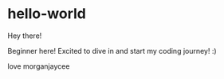 # hello-world


Hey there! 

Beginner here! Excited to dive in and start my coding journey! :) 

love 
morganjaycee
